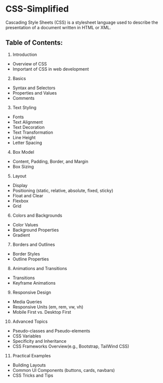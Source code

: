 # CSS-Simplified

Cascading Style Sheets (CSS) is a stylesheet language used to describe the presentation of a document written in HTML or XML.

## Table of Contents:

1. Introduction
  - Overview of CSS
  - Important of CSS in web development

2. Basics
  - Syntax and Selectors
  - Properties and Values
  - Comments

3. Text Styling
  - Fonts
  - Text Alignment
  - Text Decoration
  - Text Transformation
  - Line Height
  - Letter Spacing

4. Box Model
  - Content, Padding, Border, and Margin
  - Box Sizing

5. Layout
  - Display
  - Positioning (static, relative, absolute, fixed, sticky)
  - Float and Clear
  - Flexbox
  - Grid
    
6. Colors and Backgrounds
  - Color Values
  - Background Properties
  - Gradient

7. Borders and Outlines
  - Border Styles
  - Outline Properties
    
8. Animations and Transitions
  - Transitions
  - Keyframe Animations
    
9. Responsive Design
  - Media Queries
  - Responsive Units (em, rem, vw, vh)
  - Mobile First vs. Desktop First
    
10. Advanced Topics
  - Pseudo-classes and Pseudo-elements
  - CSS Variables
  - Specificity and Inheritance
  - CSS Frameworks Overview(e.g., Bootstrap, TailWind CSS)
    
11. Practical Examples
  - Building Layouts
  - Common UI Components (buttons, cards, navbars)
  - CSS Tricks and Tips
